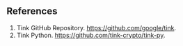 ## References
1. Tink GitHub Repository. https://github.com/google/tink.
2. Tink Python. https://github.com/tink-crypto/tink-py.
